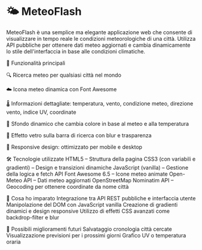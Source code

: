 # 🌤️ MeteoFlash
MeteoFlash è una semplice ma elegante applicazione web che consente di visualizzare in tempo reale le condizioni meteorologiche di una città. Utilizza API pubbliche per ottenere dati meteo aggiornati e cambia dinamicamente lo stile dell'interfaccia in base alle condizioni climatiche.

🚀 Funzionalità principali

🔍 Ricerca meteo per qualsiasi città nel mondo

☁️ Icona meteo dinamica con Font Awesome

🌡️ Informazioni dettagliate: temperatura, vento, condizione meteo, direzione vento, indice UV, coordinate

🎨 Sfondo dinamico che cambia colore in base al meteo e alla temperatura

🧊 Effetto vetro sulla barra di ricerca con blur e trasparenza

📱 Responsive design: ottimizzato per mobile e desktop

🛠️ Tecnologie utilizzate
HTML5 – Struttura della pagina
CSS3 (con variabili e gradienti) – Design e transizioni dinamiche
JavaScript (vanilla) – Gestione della logica e fetch API
Font Awesome 6.5 – Icone meteo animate
Open-Meteo API – Dati meteo aggiornati
OpenStreetMap Nominatim API – Geocoding per ottenere coordinate da nome città

🧠 Cosa ho imparato
Integrazione tra API REST pubbliche e interfaccia utente
Manipolazione del DOM con JavaScript vanilla
Creazione di gradienti dinamici e design responsive
Utilizzo di effetti CSS avanzati come backdrop-filter e blur

📌 Possibili miglioramenti futuri
Salvataggio cronologia città cercate
Visualizzazione previsioni per i prossimi giorni
Grafico UV o temperatura oraria
